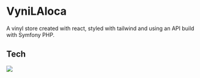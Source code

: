 # VyniLAloca

A vinyl store created with react, styled with tailwind and using an API build with Symfony PHP.

## Tech

![](https://img.shields.io/badge/Code-React-informational?style=flat&logo=react&color=61DAFB)

